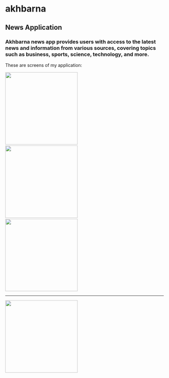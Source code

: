 # akhbarna

## News Application

### Akhbarna news app provides users with access to the latest news and information from various sources, covering topics such as business, sports, science, technology, and more.


These are screens of my application:
<p>
  <img src="https://github.com/user-attachments/assets/18238128-5077-48b5-a8aa-ff969dd67867" width="230" style="margin-right: 20;"/>
  &nbsp;
  <img src="https://github.com/user-attachments/assets/badab2ae-95fd-4a9d-863e-344ef2253378" width="230" style="margin-right: 20;" />
  &nbsp;
  <img src="https://github.com/user-attachments/assets/ae30008f-40bc-4691-9cb7-7ad1066e726b" width="230" style="margin-right: 20;" />
   <hr/>
  <img src="https://github.com/user-attachments/assets/56ac78ad-2002-4913-b7da-2f636bce55ab" width="230" />
</p>

